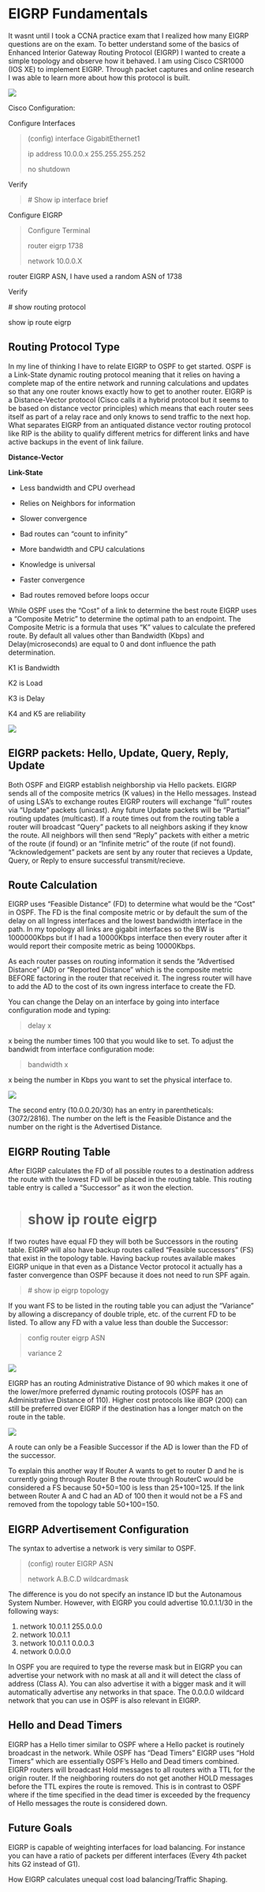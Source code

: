 EIGRP Fundamentals
==================


It wasnt until I took a CCNA practice exam that I realized how many EIGRP questions are on the exam. To better understand some of the basics of Enhanced Interior Gateway Routing Protocol (EIGRP) I wanted to create a simple topology and observe how it behaved. I am using Cisco CSR1000 (IOS XE) to implement EIGRP. Through packet captures and online research I was able to learn more about how this protocol is built.

![](https://github.com/engineeringpenguins/Old-Blog-Posts/tree/main/ImageReferences/eigrp/eigrp-topology-1024x464.png)


Cisco Configuration:


Configure Interfaces

> (config) interface GigabitEthernet1
> 
> ip address 10.0.0.x 255.255.255.252
> 
> no shutdown

Verify

> \# Show ip interface brief

Configure EIGRP

> Configure Terminal
> 
> router eigrp 1738
> 
> network 10.0.0.X

router EIGRP ASN, I have used a random ASN of 1738

Verify

\# show routing protocol

show ip route eigrp


Routing Protocol Type
---------------------

In my line of thinking I have to relate EIGRP to OSPF to get started. OSPF is a Link-State dynamic routing protocol meaning that it relies on having a complete map of the entire network and running calculations and updates so that any one router knows exactly how to get to another router. EIGRP is a Distance-Vector protocol (Cisco calls it a hybrid protocol but it seems to be based on distance vector principles) which means that each router sees itself as part of a relay race and only knows to send traffic to the next hop. What separates EIGRP from an antiquated distance vector routing protocol like RIP is the ability to qualify different metrics for different links and have active backups in the event of link failure.

**Distance-Vector**

**Link-State**

*   Less bandwidth and CPU overhead
*   Relies on Neighbors for information
*   Slower convergence
*   Bad routes can “count to infinity”

*   More bandwidth and CPU calculations
*   Knowledge is universal
*   Faster convergence
*   Bad routes removed before loops occur

While OSPF uses the “Cost” of a link to determine the best route EIGRP uses a “Composite Metric” to determine the optimal path to an endpoint. The Composite Metric is a formula that uses “K” values to calculate the prefered route. By default all values other than Bandwidth (Kbps) and Delay(microseconds) are equal to 0  and dont influence the path determination.

K1 is Bandwidth

K2 is Load

K3 is Delay

K4 and K5 are reliability

![](https://github.com/engineeringpenguins/Old-Blog-Posts/tree/main/ImageReferences/eigrp/EIGRP-calculation.png)

EIGRP packets: Hello, Update, Query, Reply, Update
--------------------------------------------------

Both OSPF and EIGRP establish neighborship via Hello packets. EIGRP sends all of the composite metrics (K values) in the Hello messages. Instead of using LSA’s to exchange routes EIGRP routers will exchange “full” routes via “Update” packets (unicast). Any future Update packets will be “Partial” routing updates (multicast). If a route times out from the routing table a router will broadcast “Query” packets to all neighbors asking if they know the route. All neighbors will then send “Reply” packets with either a metric of the route (if found) or an “Infinite metric” of the route (if not found). “Acknowledgement” packets are sent by any router that recieves a Update, Query, or Reply to ensure successful transmit/recieve.

Route Calculation
-----------------

EIGRP uses “Feasible Distance” (FD) to determine what would be the “Cost” in OSPF. The FD is the final composite metric or by default the sum of the delay on all Ingress interfaces and the lowest bandwidth interface in the path. In my topology all links are gigabit interfaces so the BW is 1000000Kbps but if I had a 10000Kbps interface then every router after it would report their composite metric as being 10000Kbps.

As each router passes on routing information it sends the “Advertised Distance” (AD) or “Reported Distance” which is the composite metric BEFORE factoring in the router that received it. The ingress router will have to add the AD to the cost of its own ingress interface to create the FD.

You can change the Delay on an interface by going into interface configuration mode and typing:

> delay x

x being the number times 100 that you would like to set. To adjust the bandwidt from interface configuration mode:

> bandwidth x

x being the number in Kbps you want to set the physical interface to.

![](https://github.com/engineeringpenguins/Old-Blog-Posts/tree/main/ImageReferences/eigrp/topology.png)

The second entry (10.0.0.20/30) has an entry in parentheticals: (3072/2816). The number on the left is the Feasible Distance and the number on the right is the Advertised Distance.

EIGRP Routing Table
-------------------

After EIGRP calculates the FD of all possible routes to a destination address the route with the lowest FD will be placed in the routing table. This routing table entry is called a “Successor” as it won the election.

>  # show ip route eigrp

If two routes have equal FD they will both be Successors in the routing table. EIGRP will also have backup routes called “Feasible successors” (FS) that exist in the topology table. Having backup routes available makes EIGRP unique in that even as a Distance Vector protocol it actually has a faster convergence than OSPF because it does not need to run SPF again.

> \# show ip eigrp topology

If you want FS to be listed in the routing table you can adjust the “Variance” by allowing a discrepancy of double triple, etc. of the current FD to be listed. To allow any FD with a value less than double the Successor:

> config router eigrp ASN
> 
> variance 2

![](https://github.com/engineeringpenguins/Old-Blog-Posts/tree/main/ImageReferences/eigrp/variance.png)

EIGRP has an routing Administrative Distance of 90 which makes it one of the lower/more preferred dynamic routing protocols (OSPF has an Administrative Distance of 110). Higher cost protocols like iBGP (200) can still be preferred over EIGRP if the destination has a longer match on the route in the table. 

![](https://github.com/engineeringpenguins/Old-Blog-Posts/tree/main/ImageReferences/eigrp/eigrpcost.png)

A route can only be a Feasible Successor if the AD is lower than the FD of the successor.

To explain this another way If Router A wants to get to router D and he is currently going through Router B the route through RouterC would be considered a FS because 50+50=100 is less than 25+100=125. If the link between Router A and C had an AD of 100 then it would not be a FS and removed from the topology table 50+100=150.

EIGRP Advertisement Configuration
---------------------------------

The syntax to advertise a network is very similar to OSPF. 

> (config) router EIGRP ASN
> 
> network A.B.C.D wildcardmask

The difference is you do not specify an instance ID but the Autonamous System Number. However, with EIGRP you could advertise 10.0.1.1/30 in the following ways:

1.  network 10.0.1.1 255.0.0.0
2.  network 10.0.1.1 
3.  network 10.0.1.1 0.0.0.3
4.  network 0.0.0.0

In OSPF you are required to type the reverse mask but in EIGRP you can advertise your network with no mask at all and it will detect the class of address (Class A). You can also advertise it with a bigger mask and it will automatically advertise any networks in that space. The 0.0.0.0 wildcard network that you can use in OSPF is also relevant in EIGRP.

Hello and Dead Timers
---------------------

EIGRP has a Hello timer similar to OSPF where a Hello packet is routinely broadcast in the network. While OSPF has “Dead Timers” EIGRP uses “Hold Timers” which are essentially OSPF’s Hello and Dead timers combined. EIGRP routers will broadcast Hold messages to all routers with a TTL for the origin router. If the neighboring routers do not get another HOLD messages before the TTL expires the route is removed. This is in contrast to OSPF where if the time specified in the dead timer is exceeded by the frequency of Hello messages the route is considered down.

Future Goals
------------

EIGRP is capable of weighting interfaces for load balancing. For instance you can have a ratio of packets per different interfaces (Every 4th packet hits G2 instead of G1).

How EIGRP calculates unequal cost load balancing/Traffic Shaping.

